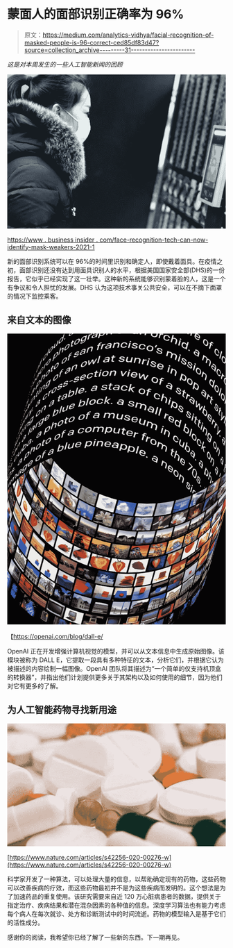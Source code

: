 # 蒙面人的面部识别正确率为 96%

> 原文：<https://medium.com/analytics-vidhya/facial-recognition-of-masked-people-is-96-correct-ced85df83d47?source=collection_archive---------31----------------------->

*这是对本周发生的一些人工智能新闻的回顾*

![](img/e3031d42bd1ecd208c85f9975dd0f2a3.png)

[https://www . business insider . com/face-recognition-tech-can-now-identify-mask-weakers-2021-1](https://www.businessinsider.com/facial-recognition-tech-can-now-identify-mask-wearers-2021-1)

新的面部识别系统可以在 96%的时间里识别和确定人，即使戴着面具。在疫情之初，面部识别还没有达到用面具识别人的水平，根据美国国家安全部(DHS)的一份报告，它似乎已经实现了这一壮举。这种新的系统能够识别蒙着脸的人，这是一个有争议和令人担忧的发展。DHS 认为这项技术事关公共安全，可以在不摘下面罩的情况下监控乘客。

## 来自文本的图像

![](img/e1f85eb60609d8bf9baa1d0588b4490b.png)

【https://openai.com/blog/dall-e/ 

OpenAI 正在开发增强计算机视觉的模型，并可以从文本信息中生成原始图像。该模块被称为 DALL E，它提取一段具有多种特征的文本，分析它们，并根据它认为被描述的内容绘制一幅图像。OpenAI 团队将其描述为“一个简单的仅支持机顶盒的转换器”，并指出他们计划提供更多关于其架构以及如何使用的细节，因为他们对它有更多的了解。

## 为人工智能药物寻找新用途

![](img/284c5f161c441e68cb3442f0dff153a2.png)

[https://www.nature.com/articles/s42256-020-00276-w](https://www.nature.com/articles/s42256-020-00276-w)

科学家开发了一种算法，可以处理大量的信息，以帮助确定现有的药物，这些药物可以改善疾病的疗效，而这些药物最初并不是为这些疾病而发明的。这个想法是为了加速药品的重复使用。该研究需要来自近 120 万心脏病患者的数据，提供关于指定治疗、疾病结果和潜在混杂因素的各种值的信息。深度学习算法也有能力考虑每个病人在每次就诊、处方和诊断测试中的时间流逝。药物的模型输入是基于它们的活性成分。

感谢你的阅读，我希望你已经了解了一些新的东西。下一期再见。